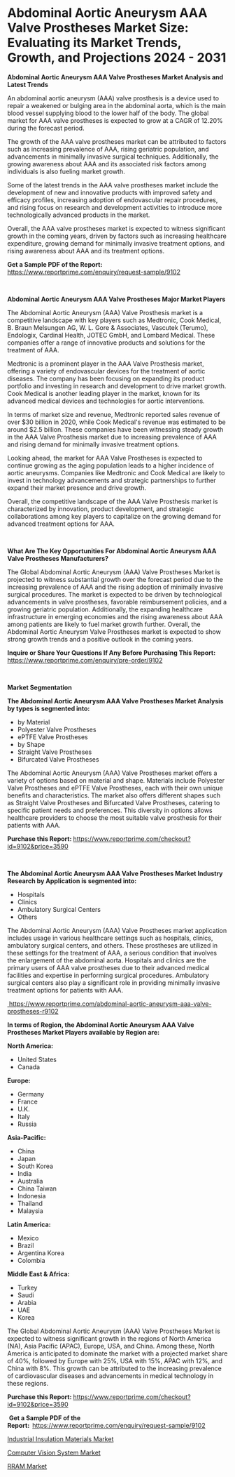 <p><h1>Abdominal Aortic Aneurysm AAA Valve Prostheses Market Size: Evaluating its Market Trends, Growth, and Projections 2024 - 2031</h1></p><p><strong>Abdominal Aortic Aneurysm AAA Valve Prostheses Market Analysis and Latest Trends</strong></p>
<p><p>An abdominal aortic aneurysm (AAA) valve prosthesis is a device used to repair a weakened or bulging area in the abdominal aorta, which is the main blood vessel supplying blood to the lower half of the body. The global market for AAA valve prostheses is expected to grow at a CAGR of 12.20% during the forecast period. </p><p>The growth of the AAA valve prostheses market can be attributed to factors such as increasing prevalence of AAA, rising geriatric population, and advancements in minimally invasive surgical techniques. Additionally, the growing awareness about AAA and its associated risk factors among individuals is also fueling market growth.</p><p>Some of the latest trends in the AAA valve prostheses market include the development of new and innovative products with improved safety and efficacy profiles, increasing adoption of endovascular repair procedures, and rising focus on research and development activities to introduce more technologically advanced products in the market.</p><p>Overall, the AAA valve prostheses market is expected to witness significant growth in the coming years, driven by factors such as increasing healthcare expenditure, growing demand for minimally invasive treatment options, and rising awareness about AAA and its treatment options.</p></p>
<p><strong>Get a Sample PDF of the Report:&nbsp;</strong> <a href="https://www.reportprime.com/enquiry/request-sample/9102">https://www.reportprime.com/enquiry/request-sample/9102</a></p>
<p>&nbsp;</p>
<p><strong>Abdominal Aortic Aneurysm AAA Valve Prostheses Major Market Players</strong></p>
<p><p>The Abdominal Aortic Aneurysm (AAA) Valve Prosthesis market is a competitive landscape with key players such as Medtronic, Cook Medical, B. Braun Melsungen AG, W. L. Gore & Associates, Vascutek (Terumo), Endologix, Cardinal Health, JOTEC GmbH, and Lombard Medical. These companies offer a range of innovative products and solutions for the treatment of AAA.</p><p>Medtronic is a prominent player in the AAA Valve Prosthesis market, offering a variety of endovascular devices for the treatment of aortic diseases. The company has been focusing on expanding its product portfolio and investing in research and development to drive market growth. Cook Medical is another leading player in the market, known for its advanced medical devices and technologies for aortic interventions.</p><p>In terms of market size and revenue, Medtronic reported sales revenue of over $30 billion in 2020, while Cook Medical's revenue was estimated to be around $2.5 billion. These companies have been witnessing steady growth in the AAA Valve Prosthesis market due to increasing prevalence of AAA and rising demand for minimally invasive treatment options.</p><p>Looking ahead, the market for AAA Valve Prostheses is expected to continue growing as the aging population leads to a higher incidence of aortic aneurysms. Companies like Medtronic and Cook Medical are likely to invest in technology advancements and strategic partnerships to further expand their market presence and drive growth.</p><p>Overall, the competitive landscape of the AAA Valve Prosthesis market is characterized by innovation, product development, and strategic collaborations among key players to capitalize on the growing demand for advanced treatment options for AAA.</p></p>
<p>&nbsp;</p>
<p><strong>What Are The Key Opportunities For Abdominal Aortic Aneurysm AAA Valve Prostheses Manufacturers?</strong></p>
<p><p>The Global Abdominal Aortic Aneurysm (AAA) Valve Prostheses Market is projected to witness substantial growth over the forecast period due to the increasing prevalence of AAA and the rising adoption of minimally invasive surgical procedures. The market is expected to be driven by technological advancements in valve prostheses, favorable reimbursement policies, and a growing geriatric population. Additionally, the expanding healthcare infrastructure in emerging economies and the rising awareness about AAA among patients are likely to fuel market growth further. Overall, the Abdominal Aortic Aneurysm Valve Prostheses market is expected to show strong growth trends and a positive outlook in the coming years.</p></p>
<p><strong>Inquire or Share Your Questions If Any Before Purchasing This Report:</strong> <a href="https://www.reportprime.com/enquiry/pre-order/9102">https://www.reportprime.com/enquiry/pre-order/9102</a></p>
<p>&nbsp;</p>
<p><strong>Market Segmentation</strong></p>
<p><strong>The Abdominal Aortic Aneurysm AAA Valve Prostheses Market Analysis by types is segmented into:</strong></p>
<p><ul><li>by Material</li><li>Polyester Valve Prostheses</li><li>ePTFE Valve Prostheses</li><li>by Shape</li><li>Straight Valve Prostheses</li><li>Bifurcated Valve Prostheses</li></ul></p>
<p><p>The Abdominal Aortic Aneurysm (AAA) Valve Prostheses market offers a variety of options based on material and shape. Materials include Polyester Valve Prostheses and ePTFE Valve Prostheses, each with their own unique benefits and characteristics. The market also offers different shapes such as Straight Valve Prostheses and Bifurcated Valve Prostheses, catering to specific patient needs and preferences. This diversity in options allows healthcare providers to choose the most suitable valve prosthesis for their patients with AAA.</p></p>
<p><strong>Purchase this Report:&nbsp;</strong><a href="https://www.reportprime.com/checkout?id=9102&price=3590">https://www.reportprime.com/checkout?id=9102&price=3590</a></p>
<p>&nbsp;</p>
<p><strong>The Abdominal Aortic Aneurysm AAA Valve Prostheses Market Industry Research by Application is segmented into:</strong></p>
<p><ul><li>Hospitals</li><li>Clinics</li><li>Ambulatory Surgical Centers</li><li>Others</li></ul></p>
<p><p>The Abdominal Aortic Aneurysm (AAA) Valve Prostheses market application includes usage in various healthcare settings such as hospitals, clinics, ambulatory surgical centers, and others. These prostheses are utilized in these settings for the treatment of AAA, a serious condition that involves the enlargement of the abdominal aorta. Hospitals and clinics are the primary users of AAA valve prostheses due to their advanced medical facilities and expertise in performing surgical procedures. Ambulatory surgical centers also play a significant role in providing minimally invasive treatment options for patients with AAA.</p></p>
<p><a href="https://www.reportprime.com/abdominal-aortic-aneurysm-aaa-valve-prostheses-r9102">&nbsp;https://www.reportprime.com/abdominal-aortic-aneurysm-aaa-valve-prostheses-r9102</a></p>
<p><strong>In terms of Region, the Abdominal Aortic Aneurysm AAA Valve Prostheses Market Players available by Region are:</strong></p>
<p>
    <p> <strong> North America: </strong>
        <ul>
            <li>United States</li>
            <li>Canada</li>
        </ul>
        </p> 
    <p> <strong> Europe: </strong>
        <ul>
            <li>Germany</li>
            <li>France</li>
            <li>U.K.</li>
            <li>Italy</li>
            <li>Russia</li>
        </ul>
        </p> 
    <p> <strong> Asia-Pacific: </strong>
        <ul>
            <li>China</li>
            <li>Japan</li>
            <li>South Korea</li>
            <li>India</li>
            <li>Australia</li>
            <li>China Taiwan</li>
            <li>Indonesia</li>
            <li>Thailand</li>
            <li>Malaysia</li>
        </ul>
        </p> 
    <p> <strong> Latin America: </strong>
        <ul>
            <li>Mexico</li>
            <li>Brazil</li>
            <li>Argentina Korea</li>
            <li>Colombia</li>
        </ul>
        </p> 
    <p> <strong> Middle East & Africa: </strong>
        <ul>
            <li>Turkey</li>
            <li>Saudi</li>
            <li>Arabia</li>
            <li>UAE</li>
            <li>Korea</li>
        </ul>
    </p>
    </p>
<p><p>The Global Abdominal Aortic Aneurysm (AAA) Valve Prostheses Market is expected to witness significant growth in the regions of North America (NA), Asia Pacific (APAC), Europe, USA, and China. Among these, North America is anticipated to dominate the market with a projected market share of 40%, followed by Europe with 25%, USA with 15%, APAC with 12%, and China with 8%. This growth can be attributed to the increasing prevalence of cardiovascular diseases and advancements in medical technology in these regions.</p></p>
<p><strong>Purchase this Report: </strong><a href="https://www.reportprime.com/checkout?id=9102&price=3590">https://www.reportprime.com/checkout?id=9102&price=3590</a></p>
<p>&nbsp;<strong>Get a Sample PDF of the Report:&nbsp;&nbsp;</strong><a href="https://www.reportprime.com/enquiry/request-sample/9102">https://www.reportprime.com/enquiry/request-sample/9102</a></p>
<p><strong></strong></p>
<p><p><a href="https://view.publitas.com/reportprime-1/industrial-insulation-materials-market-outlook-and-forecast-from-2024-to-2031/">Industrial Insulation Materials Market</a></p><p><a href="https://view.publitas.com/reportprime-1/deep-dive-into-the-computer-vision-system-market-itstrends-market-segmentation-and-competitive-analysis/">Computer Vision System Market</a></p><p><a href="https://view.publitas.com/reportprime-1/global-rram-market-analysis-trends-forecasts-and-growth-opportunities-2024-2031-in-108-pages-report/">RRAM Market</a></p></p>